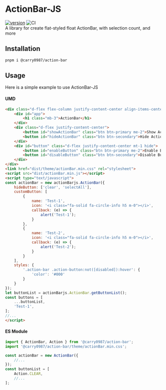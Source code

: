 # ActionBar-JS
[![version](https://img.shields.io/npm/v/@carry0987/action-bar.svg)](https://www.npmjs.com/package/@carry0987/action-bar)
![CI](https://github.com/carry0987/ActionBar-JS/actions/workflows/ci.yml/badge.svg)  
A library for create flat-styled float ActionBar, with selection count, and more

## Installation
```bash
pnpm i @carry0987/action-bar
```

## Usage
Here is a simple example to use ActionBar-JS

#### UMD
```html
<div class="d-flex flex-column justify-content-center align-items-center vh-100">
    <div id="app">
        <h1 class="mb-3">ActionBar</h1>
    </div>
    <div class="d-flex justify-content-center">
        <button id="showActionBar" class="btn btn-primary me-2">Show ActionBar</button>
        <button id="hideActionBar" class="btn btn-secondary">Hide ActionBar</button>
    </div>
    <div id="button" class="d-flex justify-content-center mt-1 hide">
        <button id="enableButton" class="btn btn-primary me-2">Enable Button</button>
        <button id="disableButton" class="btn btn-secondary">Disable Button</button>
    </div>
</div>
<link href="dist/theme/actionBar.min.css" rel="stylesheet">
<script src="dist/actionBar.min.js"></script>
<script type="text/javascript">
const actionBar = new actionBarjs.ActionBar({
    hideButton: ['clear', 'selectAll'],
    customButton: [
        {
            name: 'Test-1',
            icon: '<i class="fa-solid fa-circle-info h5 m-0"></i>',
            callback: (e) => {
                alert('Test-1');
            }
        },
        {
            name: 'Test-2',
            icon: '<i class="fa-solid fa-circle-info h5 m-0"></i>',
            callback: (e) => {
                alert('Test-2');
            }
        }
    ],
    styles: {
        '.action-bar .action-button:not([disabled]):hover': {
            'color': '#000'
        }
    }
});
let buttonList = actionBarjs.ActionBar.getButtonList();
const buttons = [
    ...buttonList,
    'Test-1',
];
//...
</script>
```

#### ES Module
```ts
import { ActionBar, Action } from '@carry0987/action-bar';
import '@carry0987/action-bar/theme/actionBar.min.css';

const actionBar = new ActionBar({
    //...
});
const buttonList = [
    Action.CLEAR,
    //...
];
```
